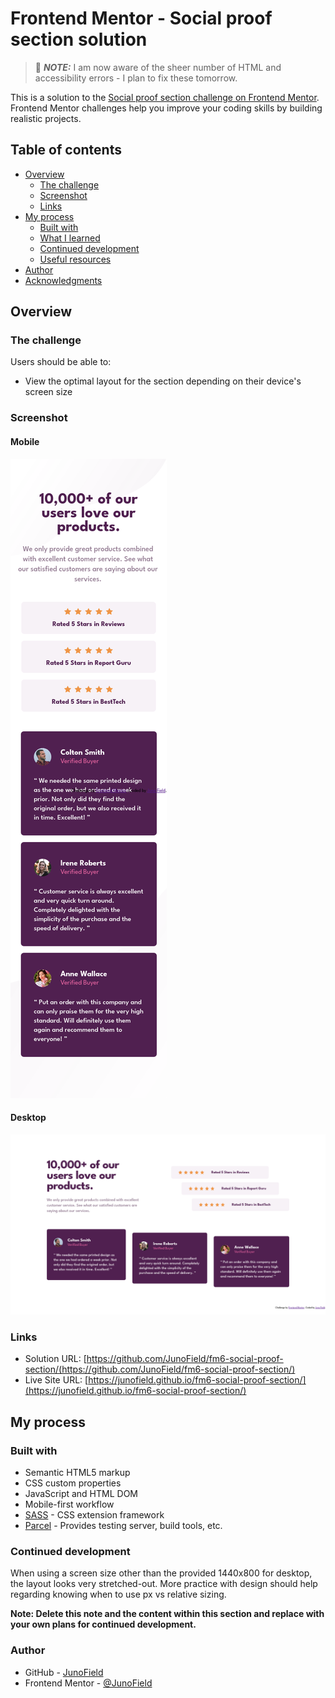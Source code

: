# Frontend Mentor - Social proof section solution

> 🚧 ***NOTE:***
> I am now aware of the sheer number of HTML and accessibility errors - I plan to fix these tomorrow.


This is a solution to the [Social proof section challenge on Frontend Mentor](https://www.frontendmentor.io/challenges/social-proof-section-6e0qTv_bA). Frontend Mentor challenges help you improve your coding skills by building realistic projects. 

## Table of contents

- [Overview](#overview)
  - [The challenge](#the-challenge)
  - [Screenshot](#screenshot)
  - [Links](#links)
- [My process](#my-process)
  - [Built with](#built-with)
  - [What I learned](#what-i-learned)
  - [Continued development](#continued-development)
  - [Useful resources](#useful-resources)
- [Author](#author)
- [Acknowledgments](#acknowledgments)

## Overview

### The challenge

Users should be able to:

- View the optimal layout for the section depending on their device's screen size

### Screenshot

#### Mobile
![](./screenshots/mobile.png)

#### Desktop
![](./screenshots/desktop.png)


### Links

- Solution URL: [https://github.com/JunoField/fm6-social-proof-section/(https://github.com/JunoField/fm6-social-proof-section/)
- Live Site URL: [https://junofield.github.io/fm6-social-proof-section/](https://junofield.github.io/fm6-social-proof-section/)

## My process

### Built with

- Semantic HTML5 markup
- CSS custom properties
- JavaScript and HTML DOM
- Mobile-first workflow
- [SASS](https://sass-lang.com/) - CSS extension framework
- [Parcel](https://parceljs.org/) - Provides testing server, build tools, etc.


### Continued development

When using a screen size other than the provided 1440x800 for desktop, the layout looks very stretched-out. More practice with design should help regarding knowing when to use px vs relative sizing.

**Note: Delete this note and the content within this section and replace with your own plans for continued development.**


### Author

- GitHub - [JunoField](https://github.com/JunoField)
- Frontend Mentor - [@JunoField](https://www.frontendmentor.io/profile/JunoField)
